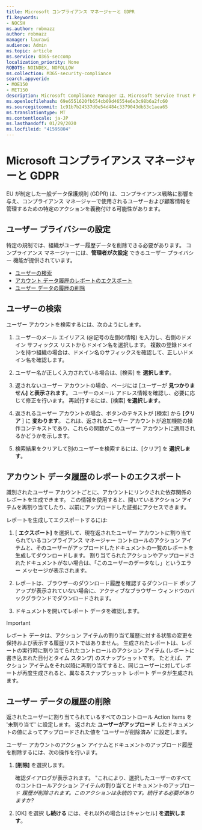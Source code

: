 ```yaml
---
title: Microsoft コンプライアンス マネージャーと GDPR
f1.keywords:
- NOCSH
ms.author: robmazz
author: robmazz
manager: laurawi
audience: Admin
ms.topic: article
ms.service: O365-seccomp
localization_priority: None
ROBOTS: NOINDEX, NOFOLLOW
ms.collection: M365-security-compliance
search.appverid:
- MOE150
- MET150
description: Microsoft Compliance Manager は、Microsoft Service Trust Portal の無料のワークフロー ベースのリスク評価ツールです。 コンプライアンス マネージャーを使用すると、Microsoft クラウド サービスに関連する規制コンプライアンス活動を追跡、割り当て、検証できます。
ms.openlocfilehash: 69e6551620fb654cb09d46554e6e3c98b6a2fc60
ms.sourcegitcommit: 1c91b7b24537d0e54d484c3379043db53c1aea65
ms.translationtype: MT
ms.contentlocale: ja-JP
ms.lasthandoff: 01/29/2020
ms.locfileid: "41595804"
---
```

# <a name="microsoft-compliance-manager-and-the-gdpr"></a>Microsoft コンプライアンス マネージャーと GDPR

EU が制定した一般データ保護規則 (GDPR) は、コンプライアンス戦略に影響を与え、コンプライアンス マネージャーで使用されるユーザーおよび顧客情報を管理するための特定のアクションを義務付ける可能性があります。

## <a name="user-privacy-settings"></a>ユーザー プライバシーの設定

特定の規制では、組織がユーザー履歴データを削除できる必要があります。 コンプライアンス マネージャーには、**管理者が次設定** できるユーザー プライバシー 機能が提供されています。
  
- [ユーザーの検索](#search-for-a-user)
- [アカウント データ履歴のレポートのエクスポート](#export-a-report-of-account-data-history)
- [ユーザー データの履歴の削除](#delete-user-data-history)
  
## <a name="search-for-a-user"></a>ユーザーの検索

ユーザー アカウントを検索するには、次のようにします。
  
1. ユーザーのメール エイリアス (@記号の左側の情報) を入力し、右側のドメイン サフィックス リストからドメイン名を選択します。 複数の登録ドメインを持つ組織の場合は、ドメイン名のサフィックスを確認して、正しいドメイン名を確認します。

2. ユーザー名が正しく入力されている場合は、[検索] を **選択します**。

3. 返されないユーザー アカウントの場合、ページには [ユーザーが **見つかりません] と表示されます**。 ユーザーのメール アドレス情報を確認し、必要に応じて修正を行います。 再試行するには、[検索] **を選択します**。

4. 返されるユーザー アカウントの場合、ボタンのテキストが [検索] から **[クリア** ] に **変わります**。 これは、返されるユーザー アカウントが追加機能の操作コンテキストであり、これらの関数がこのユーザー アカウントに適用されるかどうかを示します。

5. 検索結果をクリアして別のユーザーを検索するには、[クリア] を **選択します**。

## <a name="export-a-report-of-account-data-history"></a>アカウント データ履歴のレポートのエクスポート

識別されたユーザー アカウントごとに、アカウントにリンクされた依存関係のレポートを生成できます。 この情報を使用すると、開いているアクション アイテムを再割り当てしたり、以前にアップロードした証拠にアクセスできます。
  
 レポートを生成してエクスポートするには:
  
1. [ **エクスポート]** を選択して、現在返されたユーザー アカウントに割り当てられているコンプライアンス マネージャー コントロールのアクション アイテムと、そのユーザーがアップロードしたドキュメントの一覧のレポートを生成してダウンロードします。 割り当てられたアクションやアップロードされたドキュメントがない場合は、「このユーザーのデータなし」というエラー メッセージが表示されます。

2. レポートは、ブラウザーのダウンロード履歴を確認するダウンロード ポップアップが表示されていない場合に、アクティブなブラウザー ウィンドウのバックグラウンドでダウンロードされます。

3. ドキュメントを開いてレポート データを確認します。

> [!IMPORTANT]
> レポート データは、アクション アイテムの割り当て履歴に対する状態の変更を保持および表示する履歴リストではありません。 生成されたレポートは、レポートの実行時に割り当てられたコントロールのアクション アイテム (レポートに書き込まれた日付とタイム スタンプ) のスナップショットです。 たとえば、アクション アイテムをそれ以降に再割り当てすると、同じユーザーに対してレポートが再度生成されると、異なるスナップショット レポート データが生成されます。
  
## <a name="delete-user-data-history"></a>ユーザー データの履歴の削除

返されたユーザーに割り当てられているすべてのコントロール Action Items を '未割り当て' に設定します。 返された **ユーザーがアップロード** したドキュメントの値によってアップロードされた値を 'ユーザーが削除済み' に設定します。
  
ユーザー アカウントのアクション アイテムとドキュメントのアップロード履歴を削除するには、次の操作を行います。
  
1. **[削除]** を選択します。

    確認ダイアログが表示されます。 "これにより、選択したユーザーのすべてのコントロールアクション アイテムの割り当てとドキュメントのアップロード *履歴が削除されます。このアクションは永続的です。続行する必要がありますか?*

2. [OK] を選択 **し続ける** には、それ以外の場合は [キャンセル] **を選択します**。
